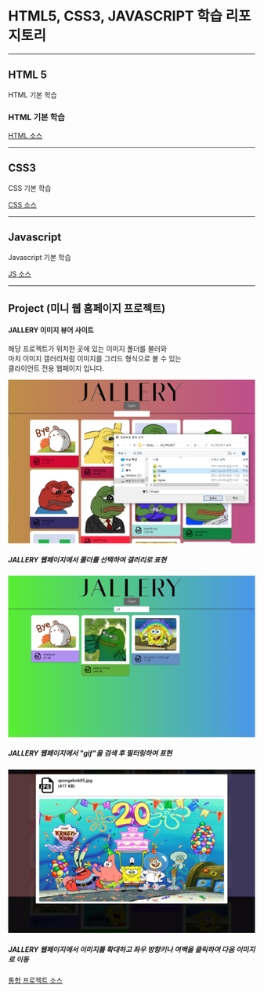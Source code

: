 # HTML5, CSS3, JAVASCRIPT 학습 리포지토리

------------------------
## HTML 5
HTML 기본 학습

### HTML 기본 학습
[HTML 소스](01_HTML)

------------------------
## CSS3
CSS 기본 학습    


[CSS 소스](02_CSS)

------------------------
## Javascript
Javascript 기본 학습


[JS 소스](03_JS)

------------------------
## Project (미니 웹 홈페이지 프로젝트)

#### JALLERY 이미지 뷰어 사이트
해당 프로젝트가 위치한 곳에 있는 이미지 폴더를 불러와  
마치 이미지 갤러리처럼 이미지를 그리드 형식으로 볼 수 있는  
클라이언트 전용 웹페이지 입니다.
  
![결과1](ref_images/intro_page.png "전체 웹페이지")  

##### JALLERY 웹페이지에서 폴더를 선택하여 갤러리로 표현
  
![결과2](ref_images/search_page.png "웹페이지 검색")  

##### JALLERY 웹페이지에서 "gif"을 검색 후 필터링하여 표현
  
![결과3](ref_images/move_page.png "웹페이지 이동")  

##### JALLERY 웹페이지에서 이미지를 확대하고 좌우 방향키나 여백을 클릭하여 다음 이미지로 이동
  
[통합 프로젝트 소스](04_PROJECT)
